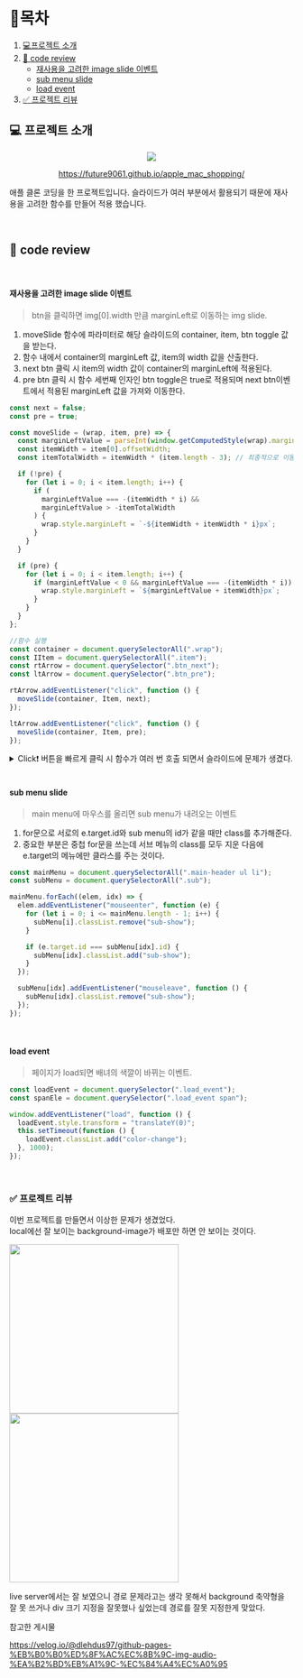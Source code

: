# 🎇목차

1. [💻프로젝트 소개](#-프로젝트-소개)
2. [🧾 code review](#-code-review)
   - [재사용을 고려한 image slide 이벤트](#재사용을-고려한-image-slide-이벤트)
   - [sub menu slide](#sub-menu-slide)
   - [load event](#load-event)
3. [✅ 프로젝트 리뷰](#-프로젝트-리뷰)
   <br />

## 💻 프로젝트 소개

<div align="center">
  
   <img src="https://github.com/future9061/apple_mac_shopping/assets/132829711/2a634acc-b32b-4bec-9bd0-274e42f72139">

  https://future9061.github.io/apple_mac_shopping/

   <p align="start">
    애플 클론 코딩을 한 프로젝트입니다. 슬라이드가 여러 부분에서 활용되기 때문에 재사용을 고려한 함수를 만들어 적용 했습니다.
   </p>
</div>

<br />

## 🧾 code review

<br />

#### 재사용을 고려한 image slide 이벤트

> btn을 클릭하면 img[0].width 만큼 marginLeft로 이동하는 img slide.

1. moveSlide 함수에 파라미터로 해당 슬라이드의 container, item, btn toggle 값을 받는다.
2. 함수 내에서 container의 marginLeft 값, item의 width 값을 산출한다.
3. next btn 클릭 시 item의 width 값이 container의 marginLeft에 적용된다.
4. pre btn 클릭 시 함수 세번째 인자인 btn toggle은 true로 적용되며 next btn이벤트에서 적용된 marginLeft 값을 가져와 이동한다.

```javascript
const next = false;
const pre = true;

const moveSlide = (wrap, item, pre) => {
  const marginLeftValue = parseInt(window.getComputedStyle(wrap).marginLeft); //string으로 나와 parseInt 적용
  const itemWidth = item[0].offsetWidth;
  const itemTotalWidth = itemWidth * (item.length - 3); // 최종적으로 이동할 ml 값을 임의로 정함

  if (!pre) {
    for (let i = 0; i < item.length; i++) {
      if (
        marginLeftValue === -(itemWidth * i) &&
        marginLeftValue > -itemTotalWidth
      ) {
        wrap.style.marginLeft = `-${itemWidth + itemWidth * i}px`;
      }
    }
  }

  if (pre) {
    for (let i = 0; i < item.length; i++) {
      if (marginLeftValue < 0 && marginLeftValue === -(itemWidth * i)) {
        wrap.style.marginLeft = `${marginLeftValue + itemWidth}px`;
      }
    }
  }
};

//함수 실행
const container = document.querySelectorAll(".wrap");
const IItem = document.querySelectorAll(".item");
const rtArrow = document.querySelector(".btn_next");
const ltArrow = document.querySelector(".btn_pre");

rtArrow.addEventListener("click", function () {
  moveSlide(container, Item, next);
});

ltArrow.addEventListener("click", function () {
  moveSlide(container, Item, pre);
});
```

<details><summary> Click❗ 버튼을 빠르게 클릭 시 함수가 여러 번 호출 되면서 슬라이드에 문제가 생겼다.
</summary>
   ml로만 이동하는 슬라이드이기 때문에 ml은 무조건 0 이하의 음수인데 pre 버튼을 빠르게 누르면 함수가 중복 실행되면서 ml이 양수가 되어 버리고 btn이 작동하지 않는다. <br />
   조건으로 ( marginLeftValue === -(itemWidth * i) ) ml이 itemwidth 값과 같을 때만 이동하게 해서 <br />
   빠르게 클릭해도 ml이 기존과 다르게 양수가 되버리는 문제를 해결했다.
</details>

<br />

#### sub menu slide

> main menu에 마우스를 올리면 sub menu가 내려오는 이벤트

1. for문으로 서로의 e.target.id와 sub menu의 id가 같을 때만 class를 추가해준다.
2. 중요한 부분은 중첩 for문을 쓰는데 서브 메뉴의 class를 모두 지운 다음에 e.target의 메뉴에만 클라스를 주는 것이다.

```javascript
const mainMenu = document.querySelectorAll(".main-header ul li");
const subMenu = document.querySelectorAll(".sub");

mainMenu.forEach((elem, idx) => {
  elem.addEventListener("mouseenter", function (e) {
    for (let i = 0; i <= mainMenu.length - 1; i++) {
      subMenu[i].classList.remove("sub-show");
    }

    if (e.target.id === subMenu[idx].id) {
      subMenu[idx].classList.add("sub-show");
    }
  });

  subMenu[idx].addEventListener("mouseleave", function () {
    subMenu[idx].classList.remove("sub-show");
  });
});
```

<br />

#### load event

> 페이지가 load되면 배녀의 색깔이 바뀌는 이벤트.

```javascript
const loadEvent = document.querySelector(".load_event");
const spanEle = document.querySelector(".load_event span");

window.addEventListener("load", function () {
  loadEvent.style.transform = "translateY(0)";
  this.setTimeout(function () {
    loadEvent.classList.add("color-change");
  }, 1000);
});
```

<br />

### ✅ 프로젝트 리뷰

이번 프로젝트를 만들면서 이상한 문제가 생겼었다. <br >
local에선 잘 보이는 background-image가 배포만 하면 안 보이는 것이다. <br >

<img src="https://github.com/future9061/apple_mac_shopping/assets/132829711/93f8304d-f9ce-47a4-baa4-20deecf11453" width="300">
<img src="https://github.com/future9061/apple_mac_shopping/assets/132829711/944dbbe9-829d-4963-afe9-9d08c7093858" width="300">

live server에서는 잘 보였으니 경로 문제라고는 생각 못해서 background 축약형을 잘 못 쓰거나 div 크기 지정을 잘못했나 싶었는데 경로를 잘못 지정한게 맞았다.

참고한 게시물

https://velog.io/@dlehdus97/github-pages-%EB%B0%B0%ED%8F%AC%EC%8B%9C-img-audio-%EA%B2%BD%EB%A1%9C-%EC%84%A4%EC%A0%95
